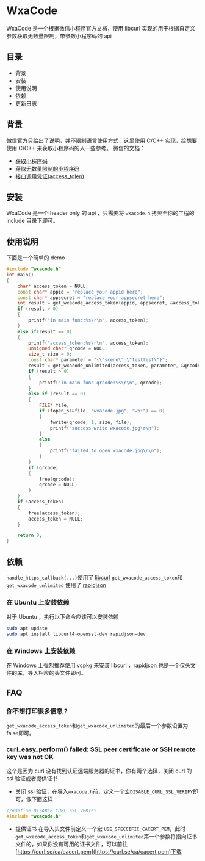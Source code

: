 # WxaCode
WxaCode 是一个根据微信小程序官方文档，使用 libcurl 实现的用于根据自定义参数获取无数量限制，带参数小程序码的 api

## 目录
 - 背景
 - 安装
 - 使用说明
 - 依赖
 - 更新日志

## 背景
微信官方只给出了说明，并不限制语言使用方式，这里使用 C/C++ 实现，给想要使用 C/C++ 来获取小程序码的人一些参考。
微信的文档：
 - [获取小程序码](https://developers.weixin.qq.com/miniprogram/dev/framework/open-ability/qr-code.html)
 - [获取无数量限制的小程序码](https://developers.weixin.qq.com/miniprogram/dev/api-backend/open-api/qr-code/wxacode.getUnlimited.html)
 - [接口调用凭证(access_tolen)](https://developers.weixin.qq.com/miniprogram/dev/api-backend/open-api/access-token/auth.getAccessToken.html)

## 安装
WxaCode 是一个 header only 的 api ，只需要将 `wxacode.h` 拷贝至你的工程的 include 目录下即可。

## 使用说明
下面是一个简单的 demo
```C++
#include "wxacode.h"
int main()
{
    char* access_token = NULL;
    const char* appid = "replace your appid here";
    const char* appsecret = "replace your appsecret here";
    int result = get_wxacode_access_token(appid, appsecret, &access_token, true);
    if (result > 0)
    {
        printf("in main func:%s\r\n", access_token);
    }
    else if(result == 0)
    {
        printf("access_token:%s\r\n", access_token);
        unsigned char* qrcode = NULL;
        size_t size = 0;
        const char* parameter = "{\"scene\":\"testtest\"}";
        result = get_wxacode_unlimited(access_token, parameter, &qrcode, &size, true);
        if (result > 0)
        {
            printf("in main func qrcode:%s\r\n", qrcode);
        }
        else if (result == 0)
        {
            FILE* file;
            if (fopen_s(&file, "wxacode.jpg", "wb+") == 0)
            {
                fwrite(qrcode, 1, size, file);
                printf("success write wxacode.jpg\r\n");
            }
            else
            {
                printf("failed to open wxacode.jpg\r\n");
            }
        }
        if (qrcode)
        {
            free(qrcode);
            qrcode = NULL;
        }
    }
    if (access_token)
    {
        free(access_token);
        access_token = NULL;
    }

    return 0;
}
```
## 依赖
`handle_https_callback(...)`使用了 [libcurl](https://curl.se/libcurl/)
`get_wxacode_access_token`和`get_wxacode_unlimited` 使用了 [rapidjson](https://github.com/Tencent/rapidjson)

### 在 Ubuntu 上安装依赖
对于 Ubuntu ，执行以下命令应该可以安装依赖
```bash
sudo apt update
sudo apt install libcurl4-openssl-dev rapidjson-dev
```
### 在 Windows 上安装依赖
在 Windows 上强烈推荐使用 vcpkg 来安装 libcurl ，rapidjson 也是一个仅头文件的库，导入相应的头文件即可。

## FAQ
### 你不想打印很多信息 ?

`get_wxacode_access_token`和`get_wxacode_unlimited`的最后一个参数设置为false即可。

### curl_easy_perform() failed: SSL peer certificate or SSH remote key was not OK
这个是因为 curl 没有找到认证远端服务器的证书，你有两个选择，关闭 curl 的 ssl  验证或者提供证书
 - 关闭 ssl 验证，在导入`wxacode.h`前，定义一个宏`DISABLE_CURL_SSL_VERIFY`即可，像下面这样
```C
//#define DISABLE_CURL_SSL_VERIFY
#include "wxacode.h"
```
 - 提供证书
在导入头文件前定义一个宏 `USE_SPECCIFIC_CACERT_PEM`，此时 `get_wxacode_access_token`和`get_wxacode_unlimited`第一个参数将指向证书文件的，如果你没有可用的证书文件，可以前往[https://curl.se/ca/cacert.pem](https://curl.se/ca/cacert.pem)下载 
